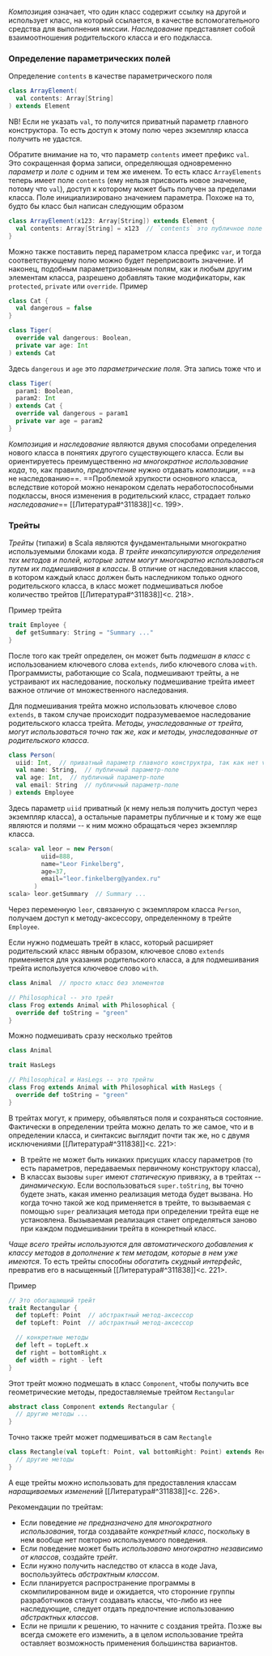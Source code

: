 _Композиция_ означает, что один класс содержит ссылку на другой и использует класс, на который ссылается, в качестве вспомогательного средства для выполнения миссии. _Наследование_ представляет собой взаимоотношения родительского класса и его подкласса.
### Определение параметрических полей

Определение `contents` в качестве параметрического поля
```scala
class ArrayElement(
  val contents: Array[String]
) extends Element
```
NB! Если не указать `val`, то получится приватный параметр главного конструктора. То есть доступ к этому полю через экземпляр класса получить не удастся.

Обратите внимание на то, что параметр `contents` имеет префикс `val`. Это сокращенная форма записи, определяющая одновременно _параметр_ и _поле_ с одним и тем же именем. То есть класс `ArrayElements` теперь имеет поле `contents` (ему нельзя присвоить новое значение, потому что `val`), доступ к которому может быть получен за пределами класса. Поле инициализировано значением параметра. Похоже на то, будто бы класс был написан следующим образом
```scala
class ArrayElement(x123: Array[String]) extends Element {
  val contents: Array[String] = x123  // `contents` это публичное поле
}
```

Можно также поставить перед параметром класса префикс `var`, и тогда соответствующему полю можно будет переприсвоить значение. И наконец, подобным параметризованным полям, как и любым другим элементам класса, разрешено добавлять такие модификаторы, как `protected`, `private` или `override`. Пример
```scala
class Cat {
  val dangerous = false
}

class Tiger(
  override val dangerous: Boolean,
  private var age: Int
) extends Cat
```

Здесь `dangerous` и `age` это _параметрические поля_. Эта запись тоже что и 
```scala
class Tiger(
  param1: Boolean,
  param2: Int
) extends Cat {
  override val dangerous = param1
  private var age = param2
}
```

_Композиция_ и _наследование_ являются двумя способами определения нового класса в понятиях другого существующего класса. Если вы ориентируетесь преимущественно _на многократное использование кода_, то, как правило, _предпочтение_ нужно отдавать _композиции_, ==а не наследованию==. ==Проблемой хрупкости основного класса, вследствие которой можно ненароком сделать неработоспособными подклассы, внося изменения в родительский класс, страдает _только наследование_== [[Литература#^311838]]<c. 199>.
### Трейты

_Трейты_ (типажи) в Scala являются фундаментальными многократно используемыми блоками кода. _В трейте инкапсулируются определения тех методов и полей, которые затем могут многократно использоваться путем их подмешивания в классы_. В отличие от наследования классов, в котором каждый класс должен быть наследником только одного родительского класса, в класс может подмешиваться любое количество трейтов [[Литература#^311838]]<c. 218>.

Пример трейта
```scala
trait Employee {
  def getSummary: String = "Summary ..."
}
```

После того как трейт определен, он может быть _подмешан в класс_ с использованием ключевого слова `extends`, либо ключевого слова `with`. Программисты, работающие со Scala, подмешивают трейты, а не устраивают их наследование, поскольку подмешивание трейта имеет важное отличие от множественного наследования. 

Для подмешивания трейта можно использовать ключевое слово `extends`, в таком случае происходит подразумеваемое наследование родительского класса трейта. _Методы, унаследованные от трейта, могут использоваться точно так же, как и методы, унаследованные от родительского класса_.
```scala
class Person(
  uiid: Int,  // приватный параметр главного конструктра, так как нет val/var
  val name: String,  // публичный параметр-поле
  val age: Int,  // публичный параметр-поле
  val email: String  // публичный параметр-поле
) extends Employee
```
Здесь параметр `uiid` приватный (к нему нельзя получить доступ через экземпляр класса), а остальные параметры публичные и к тому же еще являются и полями -- к ним можно обращаться через экземпляр класса.
```scala
scala> val leor = new Person(
         uiid=888,
         name="Leor Finkelberg",
         age=37,
         email="leor.finkelberg@yandex.ru"
       )
scala> leor.getSummary  // Summary ... 
```
Через переменную `leor`, связанную с экземпляром класса `Person`, получаем доступ к методу-аксессору, определенному в трейте `Employee`.

Если нужно подмешать трейт в класс, который расширяет родительский класс явным образом, ключевое слово `extends` применяется для указания родительского класса, а для подмешивания трейта используется ключевое слово `with`.
```scala
class Animal  // просто класс без элементов

// Philosophical -- это трейт
class Frog extends Animal with Philosophical {
  override def toString = "green"
}
```

Можно подмешивать сразу несколько трейтов
```scala
class Animal

trait HasLegs

// Philosophical и HasLegs -- это трейты
class Frog extends Animal with Philosophical with HasLegs {
  override def toString = "green"
}
```

В трейтах могут, к примеру, объявляться поля и сохраняться состояние. Фактически в определении трейта можно делать то же самое, что и в определении класса, и синтаксис выглядит почти так же, но с двумя исключениями [[Литература#^311838]]<c. 221>:
- В трейте не может быть никаких присущих классу параметров (то есть параметров, передаваемых первичному конструктору класса),
- В классах вызовы `super` имеют _статическую_ привязку, а в трейтах -- _динамическую_. Если воспользоваться `super.toString`, вы точно будете знать, какая именно реализация метода будет вызвана. Но когда точно такой же код применяется в трейте, то вызываемая с помощью `super` реализация метода при определении трейта еще не установлена. Вызываемая реализация станет определяться заново при каждом подмешивании трейта в конкретный класс.

_Чаще всего трейты используются для автоматического добавления к классу методов в дополнение к тем методам, которые в нем уже имеются_. То есть трейты способны _обогатить скудный интерфейс_, превратив его в насыщенный [[Литература#^311838]]<c. 221>.

Пример
```scala
// Это обогащающий трейт
trait Rectangular {
  def topLeft: Point  // абстрактный метод-аксессор
  def topLeft: Point  // абстрактный метод-аксессор

  // конкретные методы
  def left = topLeft.x
  def right = bottomRight.x
  def width = right - left
}
```

Этот трейт можно подмешать в класс `Component`, чтобы получить все геометрические методы, предоставляемые трейтом `Rectangular`
```scala
abstract class Component extends Rectangular {
  // другие методы ...
}
```

Точно также трейт может подмешиваться в сам `Rectangle`
```scala
class Rectangle(val topLeft: Point, val bottomRight: Point) extends Rectangular {
  // другие методы
}
```

А еще трейты можно использовать для предоставления классам _наращиваемых изменений_ [[Литература#^311838]]<c. 226>.

Рекомендации по трейтам:
- Если поведение _не предназначено для многократного использования_, тогда создавайте _конкретный класс_, поскольку в нем вообще нет повторно используемого поведения.
- Если поведение может быть _использовано многократно независимо от классов_, создайте _трейт_.
- Если нужно получить наследство от класса в коде Java, воспользуйтесь _абстрактным классом_.
- Если планируется распространение программы в скомпилированном виде и ожидается, что сторонние группы разработчиков станут создавать классы, что-либо из нее наследующие, следует отдать предпочтение использованию _абстрактных классов_.
- Если не пришли к решению, то начните с создания трейта. Позже вы всегда сможете его изменить, а в целом использование трейта оставляет возможность применения большинства вариантов.
